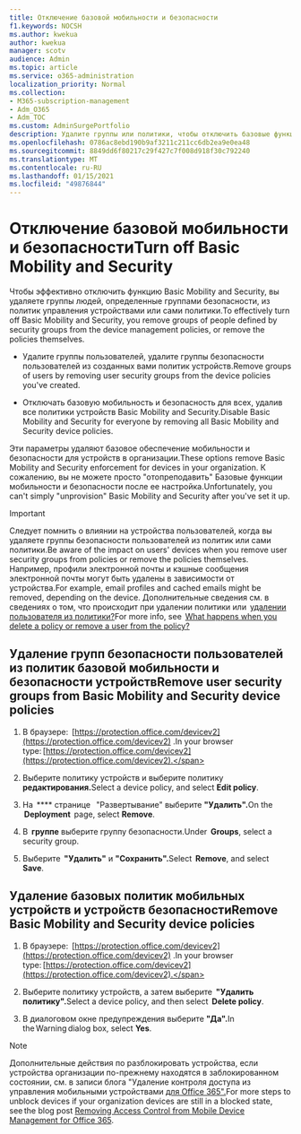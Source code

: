 ```yaml
---
title: Отключение базовой мобильности и безопасности
f1.keywords: NOCSH
ms.author: kwekua
author: kwekua
manager: scotv
audience: Admin
ms.topic: article
ms.service: o365-administration
localization_priority: Normal
ms.collection:
- M365-subscription-management
- Adm_O365
- Adm_TOC
ms.custom: AdminSurgePortfolio
description: Удалите группы или политики, чтобы отключить базовые функции мобильности и безопасности.
ms.openlocfilehash: 0786ac8ebd190b9af3211c211cc6db2ea9e0ea48
ms.sourcegitcommit: 8849dd6f80217c29f427c7f008d918f30c792240
ms.translationtype: MT
ms.contentlocale: ru-RU
ms.lasthandoff: 01/15/2021
ms.locfileid: "49876844"
---
```

# <a name="turn-off-basic-mobility-and-security"></a><span data-ttu-id="982e8-103">Отключение базовой мобильности и безопасности</span><span class="sxs-lookup"><span data-stu-id="982e8-103">Turn off Basic Mobility and Security</span></span>

<span data-ttu-id="982e8-104">Чтобы эффективно отключить функцию Basic Mobility and Security, вы удаляете группы людей, определенные группами безопасности, из политик управления устройствами или сами политики.</span><span class="sxs-lookup"><span data-stu-id="982e8-104">To effectively turn off Basic Mobility and Security, you remove groups of people defined by security groups from the device management policies, or remove the policies themselves.</span></span>

- <span data-ttu-id="982e8-105">Удалите группы пользователей, удалите группы безопасности пользователей из созданных вами политик устройств.</span><span class="sxs-lookup"><span data-stu-id="982e8-105">Remove groups of users by removing user security groups from the device policies you've created.</span></span>

- <span data-ttu-id="982e8-106">Отключать базовую мобильность и безопасность для всех, удалив все политики устройств Basic Mobility and Security.</span><span class="sxs-lookup"><span data-stu-id="982e8-106">Disable Basic Mobility and Security for everyone by removing all Basic Mobility and Security device policies.</span></span>

<span data-ttu-id="982e8-107">Эти параметры удаляют базовое обеспечение мобильности и безопасности для устройств в организации.</span><span class="sxs-lookup"><span data-stu-id="982e8-107">These options remove Basic Mobility and Security enforcement for devices in your organization.</span></span> <span data-ttu-id="982e8-108">К сожалению, вы не можете просто "отопреподавить" Базовые функции мобильности и безопасности после ее настройка.</span><span class="sxs-lookup"><span data-stu-id="982e8-108">Unfortunately, you can't simply "unprovision" Basic Mobility and Security after you've set it up.</span></span> 

>[!IMPORTANT]
><span data-ttu-id="982e8-109">Следует помнить о влиянии на устройства пользователей, когда вы удаляете группы безопасности пользователей из политик или сами политики.</span><span class="sxs-lookup"><span data-stu-id="982e8-109">Be aware of the impact on users' devices when you remove user security groups from policies or remove the policies themselves.</span></span> <span data-ttu-id="982e8-110">Например, профили электронной почты и кэшные сообщения электронной почты могут быть удалены в зависимости от устройства.</span><span class="sxs-lookup"><span data-stu-id="982e8-110">For example, email profiles and cached emails might be removed, depending on the device.</span></span> <span data-ttu-id="982e8-111">Дополнительные сведения см. в сведениях о том, что происходит при удалении политики или  [удалении пользователя из политики?](https://support.microsoft.com/office/create-device-security-policies-in-basic-mobility-and-security-d310f556-8bfb-497b-9bd7-fe3c36ea2fd6#bkmk_changeimpact)</span><span class="sxs-lookup"><span data-stu-id="982e8-111">For more info, see  [What happens when you delete a policy or remove a user from the policy?](https://support.microsoft.com/office/create-device-security-policies-in-basic-mobility-and-security-d310f556-8bfb-497b-9bd7-fe3c36ea2fd6#bkmk_changeimpact)</span></span>

## <a name="remove-user-security-groups-from-basic-mobility-and-security-device-policies"></a><span data-ttu-id="982e8-112">Удаление групп безопасности пользователей из политик базовой мобильности и безопасности устройств</span><span class="sxs-lookup"><span data-stu-id="982e8-112">Remove user security groups from Basic Mobility and Security device policies</span></span>

1. <span data-ttu-id="982e8-113">В браузере:  [https://protection.office.com/devicev2](https://protection.office.com/devicev2) .</span><span class="sxs-lookup"><span data-stu-id="982e8-113">In your browser type: [https://protection.office.com/devicev2](https://protection.office.com/devicev2).</span></span>

2. <span data-ttu-id="982e8-114">Выберите политику устройств и выберите политику **редактирования.**</span><span class="sxs-lookup"><span data-stu-id="982e8-114">Select a device policy, and select **Edit policy**.</span></span> 

3. <span data-ttu-id="982e8-115">На  \*\*\*\* странице   "Развертывание" выберите **"Удалить".**</span><span class="sxs-lookup"><span data-stu-id="982e8-115">On the  **Deployment**  page, select **Remove**.</span></span>

4. <span data-ttu-id="982e8-116">В  **группе** выберите группу безопасности.</span><span class="sxs-lookup"><span data-stu-id="982e8-116">Under  **Groups**, select a security group.</span></span>

5. <span data-ttu-id="982e8-117">Выберите  **"Удалить"** и **"Сохранить".**</span><span class="sxs-lookup"><span data-stu-id="982e8-117">Select  **Remove**, and select **Save**.</span></span>

## <a name="remove-basic-mobility-and-security-device-policies"></a><span data-ttu-id="982e8-118">Удаление базовых политик мобильных устройств и устройств безопасности</span><span class="sxs-lookup"><span data-stu-id="982e8-118">Remove Basic Mobility and Security device policies</span></span>

1.  <span data-ttu-id="982e8-119">В браузере:  [https://protection.office.com/devicev2](https://protection.office.com/devicev2) .</span><span class="sxs-lookup"><span data-stu-id="982e8-119">In your browser type: [https://protection.office.com/devicev2](https://protection.office.com/devicev2).</span></span> 

2.  <span data-ttu-id="982e8-120">Выберите политику устройств, а затем выберите  **"Удалить политику".**</span><span class="sxs-lookup"><span data-stu-id="982e8-120">Select a device policy, and then select  **Delete policy**.</span></span>
    
3.  <span data-ttu-id="982e8-121">В диалоговом окне предупреждения выберите **"Да".**</span><span class="sxs-lookup"><span data-stu-id="982e8-121">In the Warning dialog box, select **Yes**.</span></span>

>[!NOTE]
><span data-ttu-id="982e8-122">Дополнительные действия по разблокировать устройства, если устройства организации по-прежнему находятся в заблокированном состоянии, см. в записи блога "Удаление контроля доступа из управления мобильными устройствами [для Office 365".](https://techcommunity.microsoft.com/t5/Intune-Customer-Success/Removing-Access-Control-from-Mobile-Device-Management-for-Office/ba-p/279934)</span><span class="sxs-lookup"><span data-stu-id="982e8-122">For more steps to unblock devices if your organization devices are still in a blocked state,  see the blog post [Removing Access Control from Mobile Device Management for Office 365](https://techcommunity.microsoft.com/t5/Intune-Customer-Success/Removing-Access-Control-from-Mobile-Device-Management-for-Office/ba-p/279934).</span></span>
